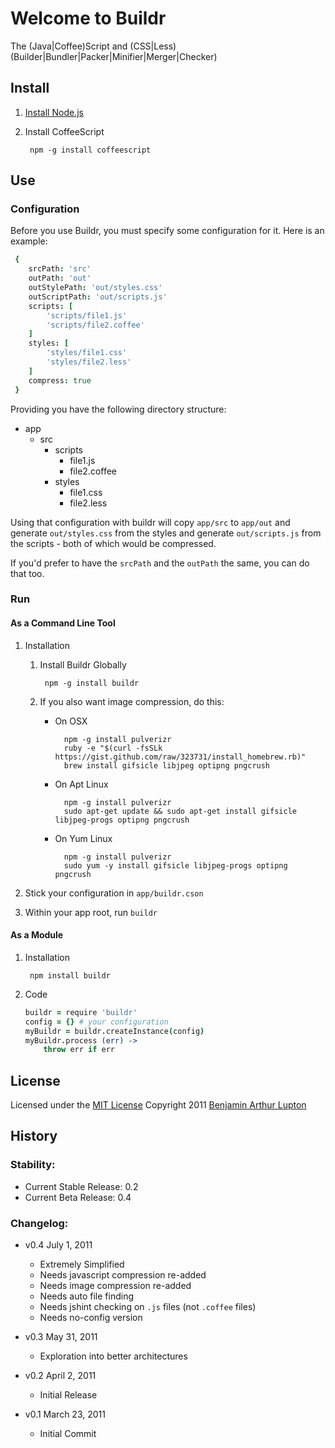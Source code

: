 # Welcome to Buildr

The (Java|Coffee)Script and (CSS|Less) (Builder|Bundler|Packer|Minifier|Merger|Checker)


## Install

1. [Install Node.js](https://github.com/balupton/node/wiki/Installing-Node.js)

1. Install CoffeeScript
		
		npm -g install coffeescript


## Use

### Configuration

Before you use Buildr, you must specify some configuration for it. Here is an example:

``` coffeescript
 {
 	srcPath: 'src'
 	outPath: 'out'
	outStylePath: 'out/styles.css'
	outScriptPath: 'out/scripts.js'
 	scripts: [
 		'scripts/file1.js'
 		'scripts/file2.coffee'
 	]
 	styles: [
 		'styles/file1.css'
 		'styles/file2.less'
 	]
	compress: true
 }
```

Providing you have the following directory structure:

- app
	- src
		- scripts
			- file1.js
			- file2.coffee
		- styles
			- file1.css
			- file2.less

Using that configuration with buildr will copy `app/src` to `app/out` and generate `out/styles.css` from the styles and generate `out/scripts.js` from the scripts - both of which would be compressed.

If you'd prefer to have the `srcPath` and the `outPath` the same, you can do that too.


### Run

#### As a Command Line Tool

1. Installation

	1. Install Buildr Globally

			npm -g install buildr

	1. If you also want image compression, do this:

		- On OSX
			
				npm -g install pulverizr
				ruby -e "$(curl -fsSLk https://gist.github.com/raw/323731/install_homebrew.rb)"
				brew install gifsicle libjpeg optipng pngcrush
		
		- On Apt Linux
			
				npm -g install pulverizr
				sudo apt-get update && sudo apt-get install gifsicle libjpeg-progs optipng pngcrush
		
		- On Yum Linux
			
				npm -g install pulverizr
				sudo yum -y install gifsicle libjpeg-progs optipng pngcrush

2. Stick your configuration in `app/buildr.cson`

3. Within your app root, run `buildr`


#### As a Module

1. Installation

		npm install buildr

2. Code

	``` coffeescript
	buildr = require 'buildr'
	config = {} # your configuration
	myBuildr = buildr.createInstance(config)
	myBuildr.process (err) ->
		throw err if err
	```


## License

Licensed under the [MIT License](http://creativecommons.org/licenses/MIT/)
Copyright 2011 [Benjamin Arthur Lupton](http://balupton.com)


## History

### Stability:

- Current Stable Release: 0.2
- Current Beta Release: 0.4

### Changelog:

- v0.4 July 1, 2011
	- Extremely Simplified
	- Needs javascript compression re-added
	- Needs image compression re-added
	- Needs auto file finding
	- Needs jshint checking on `.js` files (not `.coffee` files)
	- Needs no-config version

- v0.3 May 31, 2011
	- Exploration into better architectures

- v0.2 April 2, 2011
	- Initial Release

- v0.1 March 23, 2011
	- Initial Commit

